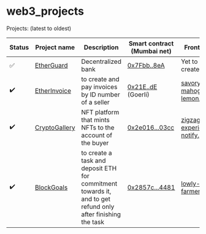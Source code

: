 # web3_projects

Projects:  (latest to oldest)

Status | Project name | Description | Smart contract (Mumbai net) | Frontend Link
--- | --- | --- | --- | ---
:white_check_mark: | [EtherGuard](./ether-guard/) | Decentralized bank | [0x7Fbb..8eA](https://mumbai.polygonscan.com/address/0x7Fbb4844DEfd9D39b576C8EC8bb4694AA1d498eA) | Yet to be created
:heavy_check_mark: | [EtherInvoice](./ether-invoice/) | to create and pay invoices by ID number of a seller | [0x21E..dE](https://goerli.etherscan.io/address/0x21e483ba26611b8f621b0317c3bc265c12b992de) (Goerli) | [savory-mahogany-lemon.glitch.me](https://savory-mahogany-lemon.glitch.me/)
:heavy_check_mark: | [CryptoGallery](./crypto-gallery/) | NFT platform that mints NFTs to the account of the buyer | [0x2e016...03cc](https://mumbai.polygonscan.com/token/0x2e016a9a230e9255faea52b617feb23bf59203cc) | [zigzag-experienced-notify.glitch.me](https://zigzag-experienced-notify.glitch.me/)
:heavy_check_mark: | [BlockGoals](./block-goals/) | to create a task and deposit ETH for commitment towards it, and to get refund only after finishing the task | [0x2857c...4481](https://mumbai.polygonscan.com/token/0x2857c840096F63c5Ab0C8eF6733C92668f314481) | [lowly-plain-farmer.glitch.me](https://lowly-plain-farmer.glitch.me/)

